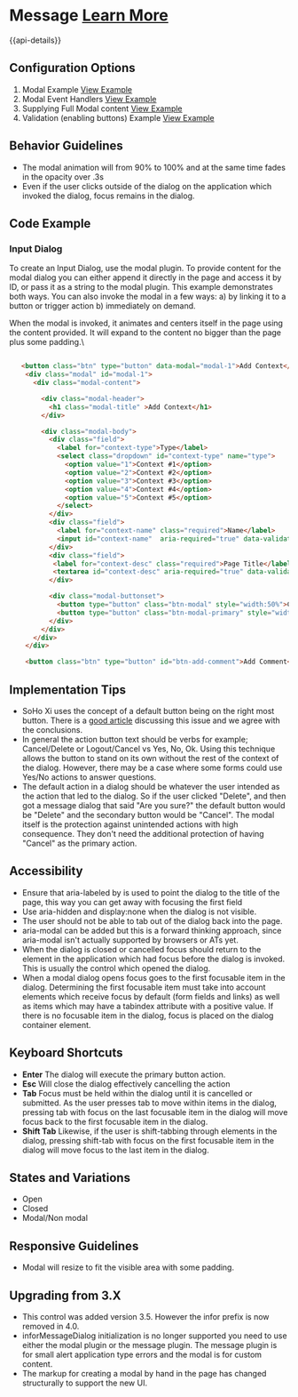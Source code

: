 # Message  [Learn More](#)

{{api-details}}

## Configuration Options

1. Modal Example [View Example]( ../components/modal/example-index)
2. Modal Event Handlers [View Example]( ../components/modal/example-events)
3. Supplying Full Modal content [View Example]( ../components/modal/example-full-content)
4. Validation (enabling buttons) Example [View Example]( ../components/modal/example-validation)

## Behavior Guidelines

-   The modal animation will from 90% to 100% and at the same time fades in the opacity over .3s
-   Even if the user clicks outside of the dialog on the application which invoked the dialog, focus remains in the dialog.

## Code Example

### Input Dialog

To create an Input Dialog, use the modal plugin. To provide content for the modal dialog you can either append it directly in the page and access it by ID, or pass it as a string to the modal plugin. This example demonstrates both ways. You can also invoke the modal in a few ways: a) by linking it to a button or trigger action b) immediately on demand.

When the modal is invoked, it animates and centers itself in the page using the content provided. It will expand to the content no bigger than the page plus some padding.\

```html

   <button class="btn" type="button" data-modal="modal-1">Add Context</button>
    <div class="modal" id="modal-1">
      <div class="modal-content">

        <div class="modal-header">
          <h1 class="modal-title" >Add Context</h1>
        </div>

        <div class="modal-body">
          <div class="field">
            <label for="context-type">Type</label>
            <select class="dropdown" id="context-type" name="type">
              <option value="1">Context #1</option>
              <option value="2">Context #2</option>
              <option value="3">Context #3</option>
              <option value="4">Context #4</option>
              <option value="5">Context #5</option>
            </select>
          </div>
          <div class="field">
            <label for="context-name" class="required">Name</label>
            <input id="context-name"  aria-required="true" data-validate="required" name="context-name" type="text">
          </div>
          <div class="field">
           <label for="context-desc" class="required">Page Title</label>
           <textarea id="context-desc" aria-required="true" data-validate="required" name="context-desc"></textarea>
          </div>

          <div class="modal-buttonset">
            <button type="button" class="btn-modal" style="width:50%">Cancel</button>
            <button type="button" class="btn-modal-primary" style="width:50%">Submit</button>
          </div>
        </div>
      </div>
    </div>

    <button class="btn" type="button" id="btn-add-comment">Add Comment</button>

```

## Implementation Tips

-   SoHo Xi uses the concept of a default button being on the right most button. There is a [good article](http://uxmovement.com/buttons/why-ok-buttons-in-di...%20) discussing this issue and we agree with the conclusions.
-   In general the action button text should be verbs for example; Cancel/Delete or Logout/Cancel vs Yes, No, Ok. Using this technique allows the button to stand on its own without the rest of the context of the dialog. However, there may be a case where some forms could use Yes/No actions to answer questions.
-   The default action in a dialog should be whatever the user intended as the action that led to the dialog. So if the user clicked "Delete", and then got a message dialog that said "Are you sure?" the default button would be "Delete" and the secondary button would be "Cancel". The modal itself is the protection against unintended actions with high consequence. They don't need the additional protection of having "Cancel" as the primary action.

## Accessibility

-   Ensure that aria-labeled by is used to point the dialog to the title of the page, this way you can get away with focusing the first field
-   Use aria-hidden and display:none when the dialog is not visible.
-   The user should not be able to tab out of the dialog back into the page.
-   aria-modal can be added but this is a forward thinking approach, since aria-modal isn't actually supported by browsers or ATs yet.
-   When the dialog is closed or cancelled focus should return to the element in the application which had focus before the dialog is invoked. This is usually the control which opened the dialog.
-   When a modal dialog opens focus goes to the first focusable item in the dialog. Determining the first focusable item must take into account elements which receive focus by default (form fields and links) as well as items which may have a tabindex attribute with a positive value. If there is no focusable item in the dialog, focus is placed on the dialog container element.

## Keyboard Shortcuts

-   **Enter** The dialog will execute the primary button action.
-   **Esc** Will close the dialog effectively cancelling the action
-   **Tab** Focus must be held within the dialog until it is cancelled or submitted. As the user presses tab to move within items in the dialog, pressing tab with focus on the last focusable item in the dialog will move focus back to the first focusable item in the dialog.
-   **Shift Tab** Likewise, if the user is shift-tabbing through elements in the dialog, pressing shift-tab with focus on the first focusable item in the dialog will move focus to the last item in the dialog.

## States and Variations

-   Open
-   Closed
-   Modal/Non modal

## Responsive Guidelines

-   Modal will resize to fit the visible area with some padding.

## Upgrading from 3.X

-   This control was added version 3.5. However the infor prefix is now removed in 4.0.
-   inforMessageDialog initialization is no longer supported you need to use either the modal plugin or the message plugin. The message plugin is for small alert application type errors and the modal is for custom content.
-   The markup for creating a modal by hand in the page has changed structurally to support the new UI.
